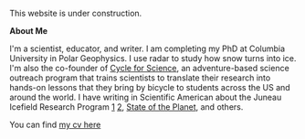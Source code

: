 This website is under construction.


**About Me**

I'm a scientist, educator, and writer. I am completing my PhD at Columbia University in Polar Geophysics. I use radar to study how snow turns into ice. I'm also the co-founder of [Cycle for Science](www.cycleforscience.org), an adventure-based science outreach program that trains scientists to translate their research into hands-on lessons that they bring by bicycle to students across the US and around the world. I have writing in Scientific American about the Juneau Icefield Research Program [1](https://www.scientificamerican.com/podcast/episode/warming-arctic-on-thin-ice/) [2](https://www.scientificamerican.com/podcast/episode/its-melting-science-on-ice/), [State of the Planet](https://blogs.ei.columbia.edu/2019/10/07/bicycle-tour-hudson-valley-glacier/), and others.

You can find [my cv here](https://github.com/Elizabethcase/elizabethcase.github.io/blob/master/Case_CV_2020_July.pdf?raw=true)
